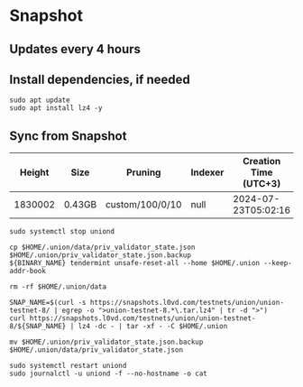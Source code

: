 # Snapshot

## Updates every 4 hours

## Install dependencies, if needed
```
sudo apt update
sudo apt install lz4 -y
```

## Sync from Snapshot
| Height  | Size | Pruning | Indexer | Creation Time (UTC+3) |
| --------- | --------- | --------- | --------- | --------- |
| 1830002  | 0.43GB  | custom/100/0/10 | null | 2024-07-23T05:02:16 |

```
sudo systemctl stop uniond

cp $HOME/.union/data/priv_validator_state.json $HOME/.union/priv_validator_state.json.backup
${BINARY_NAME} tendermint unsafe-reset-all --home $HOME/.union --keep-addr-book

rm -rf $HOME/.union/data 

SNAP_NAME=$(curl -s https://snapshots.l0vd.com/testnets/union/union-testnet-8/ | egrep -o ">union-testnet-8.*\.tar.lz4" | tr -d ">")
curl https://snapshots.l0vd.com/testnets/union/union-testnet-8/${SNAP_NAME} | lz4 -dc - | tar -xf - -C $HOME/.union

mv $HOME/.union/priv_validator_state.json.backup $HOME/.union/data/priv_validator_state.json

sudo systemctl restart uniond
sudo journalctl -u uniond -f --no-hostname -o cat
```